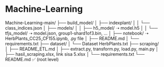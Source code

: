 # Machine-Learning


Machine-Learning-main/
├── build_model/
│   ├── indexplant/
│   │   └── class_indices.json
│   ├── models/
│   │   ├── h5_model/ ➝ model.h5
│   │   └── tfjs_model/ ➝ model.json, group1-shard1of3.bin, ...
│   ├── notebook/ ➝ HerbPlants_CC25_CF155.ipynb, .py file
│   ├── README.md 
│   └── requirements.txt 
├── dataset/
│   └── Dataset HerbPlants.txt 
├── scraping/
│   ├── README_ETL.md 
│   ├── extract.py, transform.py, load.py, main.py 
│   ├── hasil_scraping.xlsx, link sisa 5.xlsx
│   └── requirements.txt 
└── README.md ✅ (root level)


